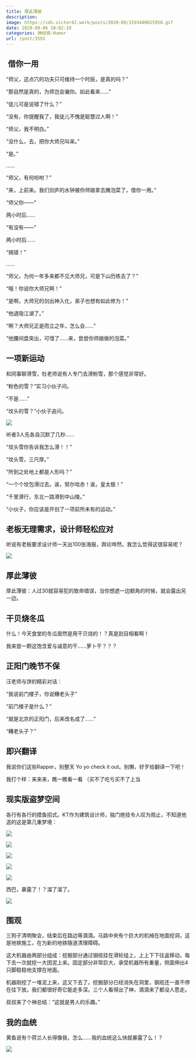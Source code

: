 ```yaml
---
title: 厚此薄彼
description: 
image: https://cdn.victor42.work/posts/2020-09/1593400025958.gif
date: 2020-09-06 10:02:19
categories: 神经病-Humor
url: /post/3591
---
```


##  借你一用


“师父，这点穴的功夫只可维持一个时辰，是真的吗？”

“那自然是真的，为师岂会骗你。如此看来……”

“徒儿可是说错了什么？”

“没有，你提醒我了，我徒儿不愧是聪慧过人啊！”

“师父，我不明白。”

“没什么，去，把你大师兄叫来。”

“是。”

……

“师父，有何吩咐？”

“来，上前来。我们剑庐的水钟被你师娘拿去腌泡菜了，借你一用。”

“师父你——”

两小时后……

“有没有——”

两小时后……

“搞错！”

……

“师父，为何一年多来都不见大师兄，可是下山历练去了？”

“哦！你说你大师兄啊！”

“是啊，大师兄的剑出神入化，弟子也想有如此修为！”

“他退隐江湖了。”

“啊？大师兄正是而立之年，怎么会……”

“他腰间盘突出，可惜了……来，尝尝你师娘做的泡菜。”


## 一项新运动


和同事聊滑雪，杜老师说有人专门去滑粉雪，那个感觉非常好。

“粉色的雪？”实习小伙子问。

“不是……”

“坟头的雪？”小伙子追问。

![](https://cdn.victor42.work/posts/2020-09/坟园雪-12260420.jpg)

听者3人先各自沉默了几秒……

“坟头雪你告诉我怎么滑！！”

“坟头雪，三尺厚。”

“所到之处地上都是人形吗？”

“一个个坟包滑过去。诶，努尔哈赤！诶，皇太极！”

“千里滑行，东北一路滑到中山陵。”

“小伙子，你应该是开创了一项前所未有的运动。”



## 老板无理需求，设计师轻松应对

听说有老板要求设计师一天出100张海报，舆论哗然。我怎么觉得这很容易呢？

![](https://cdn.victor42.work/posts/2020-09/screenshot_20200106_215513.jpg)

## 厚此薄彼

厚此薄彼：人过30就容易犯的致命错误，当你想遮一边额角的时候，就会露出另一边。 


## 干贝烧冬瓜

什么！今天食堂的冬瓜居然是用干贝烧的！？真是刮目相看啊！

我来尝一颗这饱含爱与诚意的干……萝卜干？？？


## 正阳门晚节不保

汪老师与饼的精彩对话：

“我说前门楼子，你说糟老头子”

“前门楼子是什么？”

“就是北京的正阳门，后来改名成了……”

“糟老头子？”


## 即兴翻译

我说你们这些Rapper，别整天 Yo yo check it out。别懒，好歹给翻译一下吧！

我打个样：来来来，瞧一瞧看一看 （买不了吃亏买不了上当


## 现实版盗梦空间

各行有各行的摸鱼招式。KT作为建筑设计师，独门绝技令人叹为观止，不知道他造的这是第几重梦境：

![](https://cdn.victor42.work/posts/2020-09/mmexport1593398859570.png)

![](https://cdn.victor42.work/posts/2020-09/mmexport1593398867695.png)

![](https://cdn.victor42.work/posts/2020-09/mmexport1593398874383.png)

![](https://cdn.victor42.work/posts/2020-09/mmexport1593398881771.png)

![](https://cdn.victor42.work/posts/2020-09/mmexport1593398888070.png)

西巴，暴露了！？溜了溜了。

![](https://cdn.victor42.work/posts/2020-09/1593400025958.gif)

## 围观

三狗子清明聚会，结束后在路边等滴滴。马路中央有个巨大的机械在地面挖洞，这是地铁施工，在为新的地铁隧道清理障碍。

这大机器由两部分组成：挖掘部分通过钢缆挂在滑轮组上，上上下下往返移动，每下去一次就挖一大团泥上来。固定部分非常巨大，承受机器所有重量，侧面伸出4只脚稳稳地支撑在地面。

机器刚挖了一堆泥上来，这又下去了。挖掘部分已经消失在洞里，钢缆还一直不停在往下放。我们都很好奇它能走多深。三个人看得出了神，滴滴来了都没人愿走。

叔叔来了个神总结：“这就是男人的乐趣。”


## 我的血统

黄鱼说有个荷兰人长得像我，怎么……我的血统这么快就暴露了么！？

![](https://cdn.victor42.work/posts/2020-09/screenshot_20200710_203254.png)


